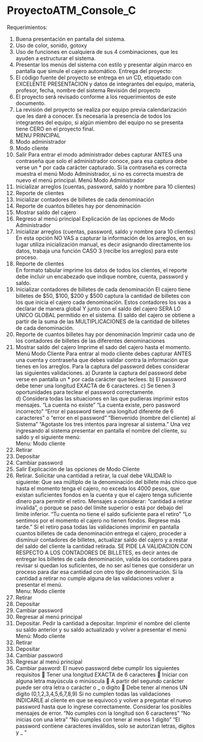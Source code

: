 # ProyectoATM_Console_C
Requerimientos: 
1. Buena presentación en pantalla del sistema. 
2. Uso de color, sonido, gotoxy 
3. Uso de funciones en cualquiera de sus 4 combinaciones, que les ayuden a estructurar el sistema. 
4. Presentar los menús del sistema con estilo y presentar algún marco en pantalla que simule el 
cajero automático. 
Entrega del proyecto: 
1. El código fuente del proyecto se entrega en un CD, etiquetado con EXCELENTE PRESENTACION y 
datos de integrantes del equipo, materia, profesor, fecha, nombre del sistema 
Revisión del proyecto  
1. El proyecto será revisado conforme a los requerimientos de este documento.  
2. La revisión del proyecto se realiza por equipo previa calendarización que les daré a conocer. Es 
necesaria la presencia de todos los integrantes del equipo, si algún miembro del equipo no se 
presenta tiene CERO en el proyecto final.   
MENU PRINCIPAL 
1. Modo administrador 
2. Modo cliente 
3. Salir 
Para entrar el modo administrador debes capturar ANTES una contraseña que solo el administrador 
conoce, para esa captura debe verse un * por cada carácter capturado. Si la contraseña es correcta 
muestra el menú Modo Administrador, si no es correcta muestra de nuevo el menú principal. 
Menú Modo Administrador 
1. Inicializar arreglos (cuentas, password, saldo y nombre para 10 clientes)  
2. Reporte de clientes  
3. Inicializar contadores de billetes de cada denominación 
4. Reporte de cuantos billetes hay por denominación 
5. Mostrar saldo del cajero 
6. Regreso al menú principal 
Explicación de las opciones de Modo Administrador 
1. Inicializar arreglos (cuentas, password, saldo y nombre para 10 clientes)  
En esta opción NO VAS a capturar la información de los arreglos, en su lugar utiliza inicialización 
manual, es decir asignando directamente los datos, trabaja una función CASO 3 (recibe los 
arreglos) para este proceso. 
2. Reporte de clientes  
En formato tabular imprime los datos de todos los clientes, el reporte debe incluir un 
encabezado    que indique nombre, cuenta, password y saldo. 
3. Inicializar contadores de billetes de cada denominación 
El cajero tiene billetes de $50, $100, $200 y $500 captura la cantidad de billetes con los que 
inicia el cajero cada denominación.  Estos contadores los vas a declarar de manera global Y 
junto con el saldo del cajero SERA LO UNICO GLOBAL permitido en el sistema. 
El saldo del cajero se obtiene a partir de la suma de las MULTIPLICACIONES de la cantidad de 
billetes de cada denominación. 
4. Reporte de cuantos billetes hay por denominación 
Imprimir cada uno de los contadores de billetes de las diferentes denominaciones 
5. Mostrar saldo del cajero 
Imprime el sado del cajero hasta el momento. 
Menú Modo Cliente 
Para entrar al modo cliente debes capturar ANTES una cuenta y contraseña que debes validar contra la 
información que tienes en los arreglos. Para la captura del password debes considerar las siguientes 
validaciones. 
a) Durante la captura del password debe verse en pantalla un * por cada carácter que teclees. 
b) El password debe tener una longitud EXACTA de 6 caracteres. 
c) Se tienen 3 oportunidades para teclear el password correctamente.   
d) Considera todas las situaciones en las que pudieras imprimir estos mensajes. 
“La cuenta no existe” 
“La cuenta existe, pero password incorrecto” 
“Error el password tiene una longitud diferente de 6 caracteres” o “error en el password” 
“Bienvenido (nombre del cliente) al Sistema” 
“Agotaste los tres intentos para ingresar al sistema.” 
Una vez ingresando al sistema presentar en pantalla el nombre del cliente, su saldo y el siguiente menú:  
Menu: Modo cliente 
1. Retirar   
2. Depositar 
3. Cambiar password 
4. Salir 
Explicación de las opciones de Modo Cliente 
1. Retirar. Solicitar una cantidad a retirar, la cual debe VALIDAR lo siguiente: 
Que sea múltiplo de la denominación del billete más chico que hasta el momento tenga el cajero, no 
exceda los 4000 pesos, que existan suficientes fondos en la cuenta y que el cajero tenga suficiente dinero 
para permitir el retiro. Mensajes a considerar: 
“cantidad a retirar invalida”, o porque se pasó del límite superior o está por debajo del limite inferior. 
“Tu cuenta no tiene el saldo suficiente para el retiro” 
“Lo sentimos por el momento el cajero no tienen fondos. Regrese más tarde.” 
Si el retiro pasa todas las validaciones imprimir en pantalla cuantos billetes de cada denominación entrega 
el cajero, proceder a disminuir contadores de billetes, actualizar saldo del cajero y a restar del saldo del 
cliente la cantidad retirada. 
SE PIDE LA VALIDACION CON RESPECTO A LOS CONTADORES DE BILLETES, es decir antes de entregar los 
billetes de cada denominación, valida los contadores para revisar si quedan los suficientes, de no ser así 
tienes que considerar un proceso para dar esa cantidad con otro tipo de denominación. 
Si la cantidad a retirar no cumple alguna de las validaciones volver a presentar el menú.  
Menu: Modo cliente 
1. Retirar   
2. Depositar 
3. Cambiar password 
4. Regresar al menú principal 
2. Depositar. Pedir la cantidad a depositar. Imprimir el nombre del cliente su saldo anterior y su 
saldo actualizado y volver a presentar el menú   
Menú: Modo cliente 
1. Retirar   
2. Depositar 
3. Cambiar password 
4. Regresar al menú principal 
3. Cambiar pasword: El nuevo password debe cumplir los siguientes requisitos 
 Tener una longitud EXACTA de 6 caracteres 
 Iniciar con alguna letra mayúscula o minúscula 
 A partir del segundo carácter puede ser otra letra o carácter o _  o digito 
 Debe tener al menos UN digito (0,1,2,3,4,5,6,7,8,9) 
Si no cumplen todas las validaciones INDICARLE al cliente en que se equivocó y volver a preguntar el 
nuevo password hasta que lo ingrese correctamente. 
Considerar los posibles mensajes de error. 
“No cumples con la longitud son 6 caracteres” 
“No inicias con una letra” 
“No cumples con tener al menos 1 digito” 
“El password contiene caracteres inválidos, solo se autorizan letras, dígitos y _  “

